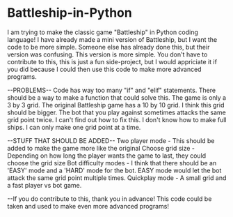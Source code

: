 # Battleship-in-Python
I am trying to make the classic game "Battleship" in Python coding language!
I have already made a mini version of Battleship, but I want the code to be more simple.
Someone else has already done this, but their version was confusing. This version is more simple.
You don't have to contribute to this, this is just a fun side-project, but I would appriciate it if you did because I could then use this code to make more advanced programs.

--PROBLEMS--
Code has way too many "if" and "elif" statements. There should be a way to make a function that could solve this.
The game is only a 3 by 3 grid. The original Battleship game has a 10 by 10 grid. I think this grid should be bigger.
The bot that you play against sometimes attacks the same grid point twice. I can't find out how to fix this.
I don't know how to make full ships. I can only make one grid point at a time.

--STUFF THAT SHOULD BE ADDED--
Two player mode - This should be added to make the game more like the original
Choose grid size - Depending on how long the player wants the game to last, they could choose the grid size
Bot difficulty modes - I think that there should be an 'EASY' mode and a 'HARD' mode for the bot. EASY mode would let the bot attack the same grid point multiple times.
Quickplay mode - A small grid and a fast player vs bot game.

--If you do contribute to this, thank you in advance! This code could be taken and used to make even more advanced programs!
